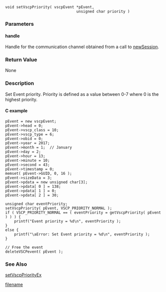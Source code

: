 

```clike
void setVscpPriority( vscpEvent *pEvent, 
                                unsigned char priority )
```

### Parameters

#### handle
Handle for the communication channel obtained from a call to [newSession](newsession.md).

### Return Value
None

### Description
Set Event priority. Priority is defined as a value between 0-7 where 0 is the highest priority. 

#### C example

```clike
pEvent = new vscpEvent;
pEvent->head = 0;
pEvent->vscp_class = 10;
pEvent->vscp_type = 6;
pEvent->obid = 0;
pEvent->year = 2017;
pEvent->month = 1;  // January
pEvent->day = 2;
pEvent->hour = 13;
pEvent->minute = 10;
pEvent->second = 43;
pEvent->timestamp = 0;
memset( pEvent->GUID, 0, 16 );
pEvent->sizeData = 3;
pEvent->pdata = new unsigned char[3];
pEvent->pdata[ 0 ] = 138;
pEvent->pdata[ 1 ] = 0;
pEvent->pdata[ 2 ] = 30;
 
unsigned char eventPriority;
setVscpPriority( pEvent, VSCP_PRIORITY_NORMAL );
if ( VSCP_PRIORITY_NORMAL == ( eventPriority = getVscpPriority( pEvent ) ) ) {
    printf("Event priority = %d\n", eventPriority );
}
else {
    printf("\aError: Set Event priority = %d\n", eventPriority );
}
 
// Free the event
deleteVSCPevent( pEvent );
```


### See Also
[setVscpPriorityEx](setvscppriorityex.md)



[filename](./bottom_copyright.md ':include')